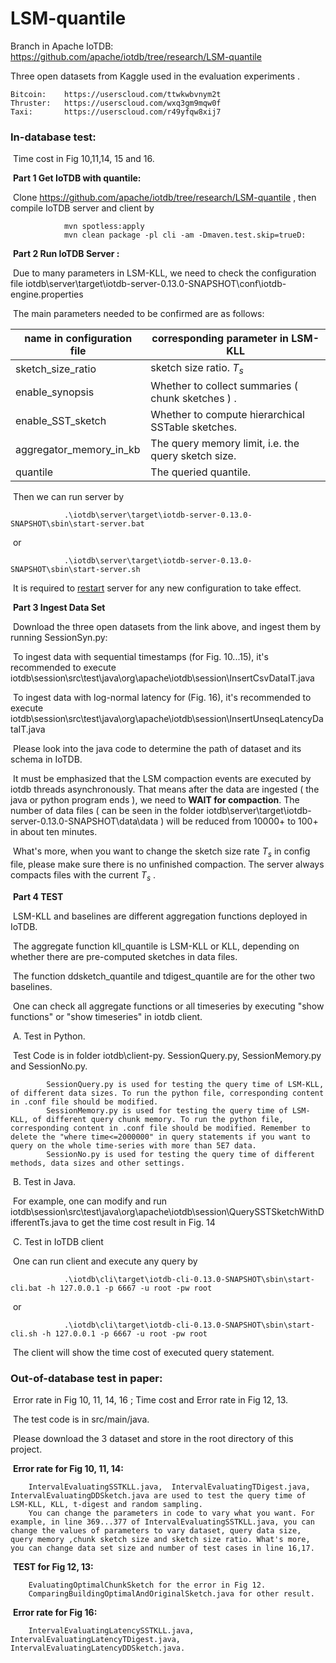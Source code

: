# LSM-quantile

Branch in Apache IoTDB: https://github.com/apache/iotdb/tree/research/LSM-quantile

Three open datasets from Kaggle used in the evaluation experiments . 


	Bitcoin:	https://userscloud.com/ttwkwbvnym2t
	Thruster:	https://userscloud.com/wxq3gm9mqw0f
	Taxi:		https://userscloud.com/r49yfqw8xij7





### In-database test:

​		Time cost in Fig 10,11,14, 15 and 16.

​		**Part 1	Get IoTDB with quantile:**

​			Clone https://github.com/apache/iotdb/tree/research/LSM-quantile , then compile IoTDB server and client by 

				mvn spotless:apply
				mvn clean package -pl cli -am -Dmaven.test.skip=trueD:
​		**Part 2	Run IoTDB Server :**

​			Due to many parameters in LSM-KLL, we need to check the configuration file iotdb\server\target\iotdb-server-0.13.0-SNAPSHOT\conf\iotdb-engine.properties 

​			The main parameters needed to be confirmed are as follows:

| name in configuration file | corresponding parameter in LSM-KLL                  |
| -------------------------- | --------------------------------------------------- |
| sketch_size_ratio          | sketch size ratio. $\mathit{T}_s$                   |
| enable_synopsis            | Whether to collect summaries ( chunk sketches ) .   |
| enable_SST_sketch          | Whether to compute hierarchical SSTable sketches.   |
| aggregator_memory_in_kb    | The query memory limit, i.e. the query sketch size. |
| quantile                   | The queried quantile.                               |

​			Then we can run server by 

				.\iotdb\server\target\iotdb-server-0.13.0-SNAPSHOT\sbin\start-server.bat
​				or

```
			.\iotdb\server\target\iotdb-server-0.13.0-SNAPSHOT\sbin\start-server.sh
```

​			It is required to <u>restart</u> server for any new configuration to take effect.



​		**Part 3	Ingest Data Set**

​				Download the three open datasets from the link above, and ingest them by running SessionSyn.py:

​				To ingest data with sequential timestamps (for Fig. 10...15), it's recommended to execute iotdb\session\src\test\java\org\apache\iotdb\session\InsertCsvDataIT.java

​				To ingest data with log-normal latency for (Fig. 16), it's recommended to execute iotdb\session\src\test\java\org\apache\iotdb\session\InsertUnseqLatencyDataIT.java

​				Please look into the java code to determine the path of dataset and its schema in IoTDB.

​				It must be emphasized that the LSM compaction events are executed by iotdb threads asynchronously. That means after the data are ingested ( the java or python program ends ), we need to **WAIT for compaction**. The number of data files ( can be seen in the folder iotdb\server\target\iotdb-server-0.13.0-SNAPSHOT\data\data ) will be reduced from 10000+ to 100+ in about ten minutes. 

​				What's more, when you want to change the sketch size rate $\mathit{T}_s$ in config file, please make sure there is no unfinished compaction. The server always compacts files with the current $\mathit{T}_s$ .



​		**Part 4 TEST**

​				LSM-KLL and baselines are different aggregation functions deployed in IoTDB.

​				The aggregate function kll_quantile is LSM-KLL or KLL, depending on whether there are pre-computed sketches in data files.

​				The function ddsketch_quantile and tdigest_quantile are for the other two baselines.

​				One can check all aggregate functions or all timeseries by executing "show functions" or "show timeseries" in iotdb client.



​				A. Test in Python.

​					Test Code is in folder iotdb\client-py. SessionQuery.py, SessionMemory.py and SessionNo.py.

			SessionQuery.py is used for testing the query time of LSM-KLL, of different data sizes. To run the python file, corresponding content in .conf file should be modified.
			SessionMemory.py is used for testing the query time of LSM-KLL, of different query chunk memory. To run the python file, corresponding content in .conf file should be modified. Remember to delete the "where time<=2000000" in query statements if you want to query on the whole time-series with more than 5E7 data.
			SessionNo.py is used for testing the query time of different methods, data sizes and other settings.

​				B. Test in Java.

​					For example, one can modify and run iotdb\session\src\test\java\org\apache\iotdb\session\QuerySSTSketchWithDifferentTs.java to get the time cost result in Fig. 14



​				C. Test in IoTDB client

​					One can run client and execute any query by 

				.\iotdb\cli\target\iotdb-cli-0.13.0-SNAPSHOT\sbin\start-cli.bat -h 127.0.0.1 -p 6667 -u root -pw root

​				or

```
			.\iotdb\cli\target\iotdb-cli-0.13.0-SNAPSHOT\sbin\start-cli.sh -h 127.0.0.1 -p 6667 -u root -pw root
```

​						The client will show the time cost of executed query statement.





### Out-of-database test in paper:

​		Error rate in Fig 10, 11, 14, 16 ; Time cost and Error rate in Fig 12, 13.

​		The test code is in src/main/java.

​		Please download the 3 dataset and store in the root directory of this project.

​		**Error rate for Fig 10, 11, 14:**

```
	IntervalEvaluatingSSTKLL.java,  IntervalEvaluatingTDigest.java,	IntervalEvaluatingDDSketch.java are used to test the query time of LSM-KLL, KLL, t-digest and random sampling.	
	You can change the parameters in code to vary what you want. For example, in line 369...377 of IntervalEvaluatingSSTKLL.java, you can change the values of parameters to vary dataset, query data size, query memory ,chunk sketch size and sketch size ratio. What's more, you can change data set size and number of test cases in line 16,17.
```

​		**TEST for Fig 12, 13:**

```
	EvaluatingOptimalChunkSketch for the error in Fig 12.
	ComparingBuildingOptimalAndOriginalSketch.java for other result.
```

​		**Error rate for Fig 16:**

```
	IntervalEvaluatingLatencySSTKLL.java,  IntervalEvaluatingLatencyTDigest.java,	IntervalEvaluatingLatencyDDSketch.java.
```





